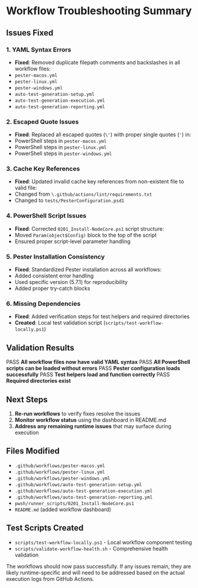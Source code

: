 # Workflow Troubleshooting Summary

## Issues Fixed

### 1. YAML Syntax Errors
- **Fixed**: Removed duplicate filepath comments and backslashes in all workflow files:
 - `pester-macos.yml`
 - `pester-linux.yml` 
 - `pester-windows.yml`
 - `auto-test-generation-setup.yml`
 - `auto-test-generation-execution.yml`
 - `auto-test-generation-reporting.yml`

### 2. Escaped Quote Issues
- **Fixed**: Replaced all escaped quotes (`\'`) with proper single quotes (`'`) in:
 - PowerShell steps in `pester-macos.yml`
 - PowerShell steps in `pester-linux.yml`
 - PowerShell steps in `pester-windows.yml`

### 3. Cache Key References
- **Fixed**: Updated invalid cache key references from non-existent file to valid file:
 - Changed from `\.github/actions/lint/requirements.txt` 
 - Changed to `tests/PesterConfiguration.psd1`

### 4. PowerShell Script Issues
- **Fixed**: Corrected `0201_Install-NodeCore.ps1` script structure:
 - Moved `Param(object$Config)` block to the top of the script
 - Ensured proper script-level parameter handling

### 5. Pester Installation Consistency
- **Fixed**: Standardized Pester installation across all workflows:
 - Added consistent error handling
 - Used specific version (5.7.1) for reproducibility
 - Added proper try-catch blocks

### 6. Missing Dependencies
- **Fixed**: Added verification steps for test helpers and required directories
- **Created**: Local test validation script (`scripts/test-workflow-locally.ps1`)

## Validation Results

PASS **All workflow files now have valid YAML syntax**
PASS **All PowerShell scripts can be loaded without errors** 
PASS **Pester configuration loads successfully**
PASS **Test helpers load and function correctly**
PASS **Required directories exist**

## Next Steps

1. **Re-run workflows** to verify fixes resolve the issues
2. **Monitor workflow status** using the dashboard in README.md
3. **Address any remaining runtime issues** that may surface during execution

## Files Modified

- `.github/workflows/pester-macos.yml`
- `.github/workflows/pester-linux.yml`
- `.github/workflows/pester-windows.yml`
- `.github/workflows/auto-test-generation-setup.yml`
- `.github/workflows/auto-test-generation-execution.yml`
- `.github/workflows/auto-test-generation-reporting.yml`
- `pwsh/runner_scripts/0201_Install-NodeCore.ps1`
- `README.md` (added workflow dashboard)

## Test Scripts Created

- `scripts/test-workflow-locally.ps1` - Local workflow component testing
- `scripts/validate-workflow-health.sh` - Comprehensive health validation

The workflows should now pass successfully. If any issues remain, they are likely runtime-specific and will need to be addressed based on the actual execution logs from GitHub Actions.
